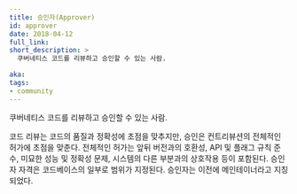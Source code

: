 ```yaml
---
title: 승인자(Approver)
id: approver
date: 2018-04-12
full_link: 
short_description: >
  쿠버네티스 코드를 리뷰하고 승인할 수 있는 사람.

aka: 
tags:
- community
---
```

 쿠버네티스 코드를 리뷰하고 승인할 수 있는 사람.

<!--more--> 

코드 리뷰는 코드의 품질과 정확성에 초점을 맞추지만, 승인은 컨트리뷰션의 전체적인 허가에 초점을 맞춘다. 전체적인 허가는 앞뒤 버전과의 호환성, API 및 플래그 규칙 준수, 미묘한 성능 및 정확성 문제, 시스템의 다른 부분과의 상호작용 등이 포함된다. 승인자 자격은 코드베이스의 일부로 범위가 지정된다. 승인자는 이전에 메인테이너라고 지칭되었다.

